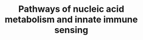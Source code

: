 ---
annotations:
- id: PW:0000819
  parent: signaling pathway
  type: Pathway Ontology
  value: signaling pathway in the innate immune response
- id: PW:0000292
  parent: regulatory pathway
  type: Pathway Ontology
  value: altered DNA repair pathway
authors:
- DeSl
- MaintBot
- Laurent
- Egonw
- Eweitz
citedin:
- link: PMC9537444
  title: Bioinformatics and systems-biology analysis to determine the effects of Coronavirus
    disease 2019 on patients with allergic asthma (2022)
- link: 10.1159/000535120
  title: Human Monocytes Exposed to SARS-CoV-2 Display Features of Innate Immune Memory
    Producing High Levels of CXCL10 upon Restimulation (2023)
communities:
- IEM
- MetaKids
description: Cytosolic DNA and RNA can lead to innate immune sensing via three paths.
  DNA is sensed by cGAS, which activates STING. RNA is sensed by MDA5 and RIG-I, which
  activates MAVS. An activation of STING or MAVS lead to phosphorylation of IFR3,
  which triggers innate immune responses.  This pathway was inspired by Chapter 14
  of the 5th edition of the book of Blau (in press).
last-edited: 2024-02-22
ndex: 8f6064d1-8b6c-11eb-9e72-0ac135e8bacf
organisms:
- Homo sapiens
redirect_from:
- /index.php/Pathway:WP4705
- /instance/WP4705
- /instance/WP4705_r128779
revision: r128779
schema-jsonld:
- '@context': https://schema.org/
  '@id': https://wikipathways.github.io/pathways/WP4705.html
  '@type': Dataset
  creator:
    '@type': Organization
    name: WikiPathways
  description: Cytosolic DNA and RNA can lead to innate immune sensing via three paths.
    DNA is sensed by cGAS, which activates STING. RNA is sensed by MDA5 and RIG-I,
    which activates MAVS. An activation of STING or MAVS lead to phosphorylation of
    IFR3, which triggers innate immune responses.  This pathway was inspired by Chapter
    14 of the 5th edition of the book of Blau (in press).
  keywords:
  - ADAR
  - Adenosine
  - DDX58
  - IFIH1
  - IFNB
  - IRF3
  - ISGs
  - Inosine
  - MAVS
  - MDA5
  - OAS1
  - RIG-I
  - RNase H2subunit A
  - RNase H2subunit B
  - RNase H2subunit C
  - RNase L
  - RNase T2
  - SAMHD1
  - STING
  - TMEM173
  - TREX1
  - cGAS
  - dN
  - dNTP pools
  license: CC0
  name: Pathways of nucleic acid metabolism and innate immune sensing
seo: CreativeWork
title: Pathways of nucleic acid metabolism and innate immune sensing
wpid: WP4705
---